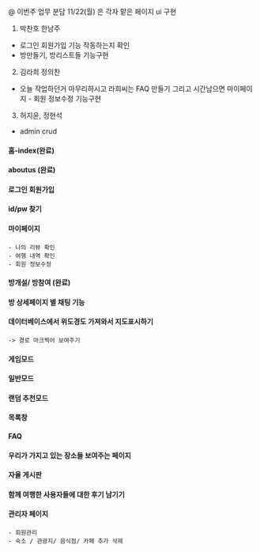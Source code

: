 @ 이번주 업무 분담
11/22(월) 은 각자 맡은 페이지 ui 구현

1. 박찬호 한남주
- 로그인 회원가입 기능 작동하는지 확인
- 방만들기, 방리스트들 기능구현
2. 김라희 정의찬
- 오늘 작업하던거 마무리하시고 라희씨는 FAQ 만들기
그리고 시간남으면 마이페이지 - 회원 정보수정 기능구현
3. 허지윤, 정현석
- admin crud


#### 홈-index(완료)

#### aboutus (완료)

#### 로그인 회원가입

#### id/pw 찾기

#### 마이페이지
	- 나의 리뷰 확인
	- 여행 내역 확인
	- 회원 정보수정

#### 방개설/ 방참여 (완료) 

#### 방 상세페이지 별 채팅 기능

#### 데이터베이스에서 위도경도 가져와서 지도표시하기
	-> 경로 마크찍어 보여주기

#### 게임모드

#### 일반모드

#### 랜덤 추천모드

#### 목록창

#### FAQ

#### 우리가 가지고 있는 장소들 보여주는 페이지

#### 자율 게시판

#### 함께 여행한 사용자들에 대한 후기 남기기

#### 관리자 페이지
	- 회원관리
	- 숙소 / 관광지/ 음식점/ 카페 추가 삭제

